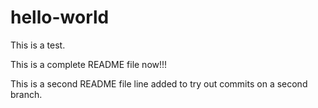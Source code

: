 # hello-world

This is a test.

This is a complete README file now!!!

This is a second README file line added to try out commits on a second branch.
